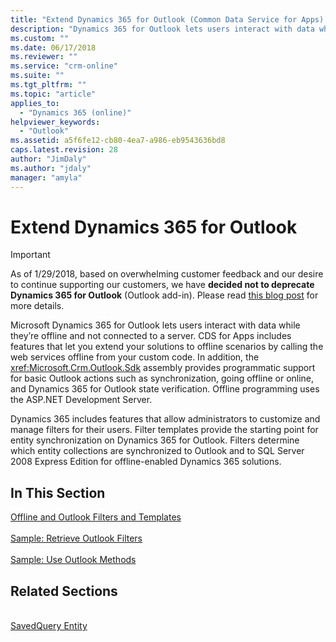 ```yaml
---
title: "Extend Dynamics 365 for Outlook (Common Data Service for Apps) | Microsoft Docs"
description: "Dynamics 365 for Outlook lets users interact with data while they’re offline and not connected to a server. Common Data Service for Apps includes features that let you extend your solutions to offline scenarios by calling the web services offline from your custom code. In addition, the Sdk assembly provides programmatic support for basic Outlook actions such as synchronization, going offline or online, and Dynamics 365 for Outlook state verification. Offline programming uses the ASP.NET Development Server."
ms.custom: ""
ms.date: 06/17/2018
ms.reviewer: ""
ms.service: "crm-online"
ms.suite: ""
ms.tgt_pltfrm: ""
ms.topic: "article"
applies_to: 
  - "Dynamics 365 (online)"
helpviewer_keywords: 
  - "Outlook"
ms.assetid: a5f6fe12-cb80-4ea7-a986-eb9543636bd8
caps.latest.revision: 28
author: "JimDaly"
ms.author: "jdaly"
manager: "amyla"
---
```

<!-- https://docs.microsoft.com/en-us/dynamics365/customer-engagement/developer/extend-customer-engagement-outlook 

This topic should be in powerapps-docs/developer/common-data-service/outlook-client/
-->

# Extend Dynamics 365 for Outlook

> [!IMPORTANT]
> As of 1/29/2018, based on overwhelming customer feedback and our desire to continue supporting our customers, we have **decided not to deprecate Dynamics 365 for Outlook** (Outlook add-in). Please read [this blog post](https://blogs.msdn.microsoft.com/crm/2018/01/29/continued-support-for-outlook-add-in-dynamics-365-for-outlook/) for more details.

Microsoft Dynamics 365 for Outlook lets users interact with data while they’re offline and not connected to a server. CDS for Apps includes features that let you extend your solutions to offline scenarios by calling the web services offline from your custom code. In addition, the <xref:Microsoft.Crm.Outlook.Sdk> assembly provides programmatic support for basic Outlook actions such as synchronization, going offline or online, and Dynamics 365 for Outlook state verification. Offline programming uses the ASP.NET Development Server.  
  
 Dynamics 365 includes features that allow administrators to customize and manage filters for their users. Filter templates provide the starting point for entity synchronization on Dynamics 365 for Outlook. Filters determine which entity collections are synchronized to Outlook and to SQL Server 2008 Express Edition for offline-enabled Dynamics 365 solutions.  
  
## In This Section

[Offline and Outlook Filters and Templates](offline-outlook-filters-templates.md)<br />  
[Sample: Retrieve Outlook Filters](sample-create-retrieve-outlook-filters.md)<br />  
[Sample: Use Outlook Methods](sample-outlook-methods.md)<br />
  
## Related Sections

<!-- TODO:
[Extend Dynamics 365](extend-dynamics-365-server.md)<br />
[Supported Extensions for Dynamics 365](supported-extensions.md)<br />
[The Metadata and Data Models in Dynamics 365](metadata-data-models.md)<br />
[Extend Dynamics 365 on the server](extend-dynamics-365-server.md)<br />
[Extend Dynamics 365 on the client](extend-client.md)<br />
[Customize Dynamics 365 applications](customize-dev/customize-applications.md)<br />
[Package and distribute extensions using solutions](package-distribute-extensions-use-solutions.md)<br />
[Integrate Dynamics 365 with SharePoint](integration-dev/integrate-sharepoint.md)<br />
 -->
<xref href="Microsoft.Dynamics.CRM.savedquery?text=savedquery EntityType" /><br />
[SavedQuery Entity](../reference/entities/savedquery.md)<br />
  

